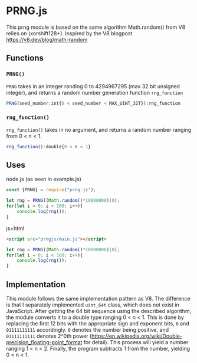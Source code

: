 # PRNG.js
This prng module is based on the same algorithm Math.random() from V8 relies on (xorshift128+).
Inspired by the V8 blogpost https://v8.dev/blog/math-random

## Functions
### `PRNG()`
`PRNG` takes in an integer randing 0 to 4294967295 (max 32 bit unsigned integer), and returns a random number generation function `rng_function`  
```js
PRNG(seed_number:int{0 < seed_number < MAX_UINT_32T}):rng_function
```
### `rng_function()`
`rng_function()` takes in no argument, and returns a random number ranging from 0 < n < 1.
```js
rng_function():double{0 < n < 1}
```

## Uses
node.js (as seen in example.js)
```js
const {PRNG} = require("prng.js");

let rng = PRNG((Math.random()*10000000)|0);
for(let i = 0; i < 100; i++){
    console.log(rng());
}
```
js+html
```html
<script src="prngjs/main.js"></script>
```
```js
let rng = PRNG((Math.random()*10000000)|0);
for(let i = 0; i < 100; i++){
    console.log(rng());
}
```


## Implementation
This module follows the same implementation pattern as V8. The difference is that I separately implemented `uint_64t` class, which does not exist in JavaScript.
After getting the 64 bit sequence using the described algorithm, the module converts it to a double type ranging 0 < n < 1. This is done by replacing the first 12 bits with the appropriate sign and exponent bits, `0` and `01111111111` accordingly. `0` denotes the number being positive, and `01111111111` denotes 2^0th power (https://en.wikipedia.org/wiki/Double-precision_floating-point_format for detail). This process will yield a number ranging 1 < n < 2. Finally, the program subtracts 1 from the number, yielding 0 < n < 1. 
